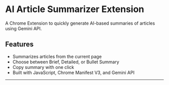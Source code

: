 # AI Article Summarizer Extension 

A Chrome Extension to quickly generate AI-based summaries of articles using Gemini API.

## Features
- Summarizes articles from the current page
- Choose between Brief, Detailed, or Bullet Summary
- Copy summary with one click
- Built with JavaScript, Chrome Manifest V3, and Gemini API

---
